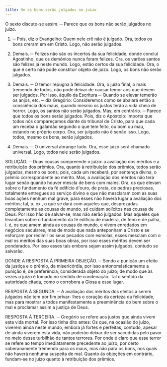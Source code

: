 ```yaml
---
title: Se os bons serão julgados no juízo
---
```


O sexto discute-se assim. ─ Parece que os bons não serão julgados no juízo.  

1. ─ Pois, diz o Evangelho: Quem nele crê não é julgado. Ora, todos os bons creram em em Cristo. Logo, não serão julgados.  

2. Demais. ─ Felizes não são os incertos da sua felicidade; donde conclui Agostinho, que os demônios nunca foram felizes. Ora, os varões santos são felizes já neste mundo. Logo, estão certos da sua felicidade. Ora, o que é certo não pode constituir objeto de juízo. Logo, os bons não serão julgados.  

3. Demais. ─ O temor repugna à felicidade. Ora, o juízo final, o mais tremendo de todos, não pode deixar de causar temor aos que devem ser julgados. Por isso, àquilo da Escritura ─ Quando se elevar temerão os anjos, etc. ─ diz Gregório: Consideremos como se abalará então a consciência dos maus, quando mesmo os justos terão a vida cheia de horror. Logo, os santos não serão julgados.  Mas, em contrário. ─ Parece que todos os bons serão julgados. Pois, diz o Apóstolo: Importa que todos nós compareçamos diante do tribunal de Cristo, para que cada um receba o galardão segundo o que tem feito, ou bom ou mau, estando no próprio corpo. Ora, ser julgado não é senão isso. Logo, todos, mesmo os bons, serão julgados.  

2. Demais. ─ O universal abrange tudo. Ora, esse juízo será chamado universal. Logo, todos nele serão julgados.  

SOLUÇÃO. ─ Duas cousas compreende o juízo: a avaliação dos méritos e a retribuição dos prêmios. Ora, quanto à retribuição dos prêmios, todos serão julgados, mesmo os bons; pois, cada um receberá, por sentença divina, o prêmio correspondente ao mérito. Mas, a avaliação dos méritos não terá lugar senão quando houver mescla de bens com males. Ora, os que elevam sobre o fundamento da fé edifício d'ouro, de prata, de pedras preciosas, totalmente entregues ao serviço divino e que não mesclaram com as suas boas ações nenhum mal grave, para esses não haverá lugar a avaliação dos méritos; tal, p. ex., o que se dará com aqueles que, desprezadas completamente as cousas do mundo, só cuidam solícitos nas cousas de Deus. Por isso hão de salvar-se, mas não serão julgados. Mas aqueles que levantam sobre o fundamento da fé edifício de madeira, de feno e de palha, i. é, os que amem ainda as cousas do mundo, e vivem enredados em negócios seculares, mas de modo que nada anteponham a Cristo e se esforçam por redimir os seus pecados com esmolas, esses mesclam com o mal os méritos das suas boas obras, por isso esses méritos devem ser ponderados. Por isso esses tais embora sejam assim julgados, contudo se salvarão.  

DONDE A RESPOSTA À PRIMEIRA OBJEÇÃO. ─ Sendo a punição um efeito da justiça e o prêmio, da misericórdia, por isso antonomásticamente a punição é, de preferência, considerada objeto do juízo; de modo que às vezes o juízo é tomado no sentido de condenação. Tal o sentido da autoridade citada, como o corrobora a Glosa a esse lugar.  

RESPOSTA À SEGUNDA. ─ A avaliação dos méritos dos eleitos a serem julgados não tem por fim privar- lhes o coração da certeza da felicidade, mas para mostrar a todos manifestamente a preeminência do bem sobre o mal e proclamar assim a justiça de Deus. 

RESPOSTA À TERCEIRA. ─ Gregório se refere aos justos que ainda vivem esta vida mortal. Por isso tinha dito antes: Os que, na ocasião do juízo, viverem ainda neste mundo, embora já fortes e perfeitas, contudo, apesar de ainda viverem esta vida, não poderão deixar de ser sacudidas pelo pavor no meio desse turbilhão de tantos terrores. Por onde é claro que esse terror se refere ao tempo imediatamente precedente ao juízo, por certo soberanamente tremendo para os maus, mas não para os bons, nos quais não haverá nenhuma suspeita de mal.  Quanto às objeções em contrário, fundam-se no juízo quanto à retribuição dos prêmios.